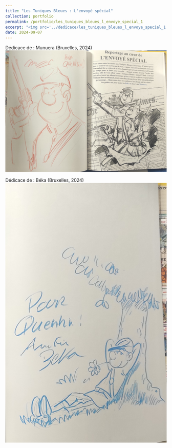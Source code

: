 ```yaml
---
title: "Les Tuniques Bleues : L'envoyé spécial"
collection: portfolio
permalink: /portfolio/les_tuniques_bleues_l_envoye_special_1
excerpt: "<img src='../dedicace/les_tuniques_bleues_l_envoye_special_1.jpg'>"
date: 2024-09-07
---
```


Dédicace de : Munuera (Bruxelles, 2024)
<img src='../dedicace/les_tuniques_bleues_l_envoye_special_1.jpg'>

Dédicace de : Béka (Bruxelles, 2024)
<img src='../dedicace/les_tuniques_bleues_l_envoye_special_2.jpg'>